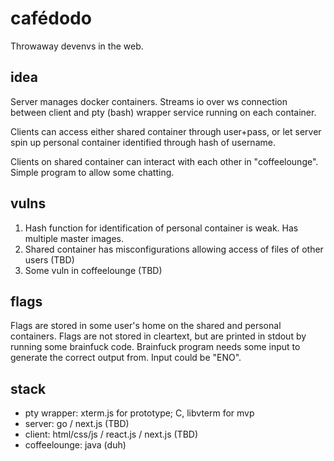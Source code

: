 # cafédodo

Throwaway devenvs in the web.

## idea

Server manages docker containers. Streams io over ws connection between client and pty (bash) wrapper service running on each container.

Clients can access either shared container through user+pass, or let server spin up personal container identified through hash of username.

Clients on shared container can interact with each other in "coffeelounge". Simple program to allow some chatting.

## vulns

1. Hash function for identification of personal container is weak. Has multiple master images.
2. Shared container has misconfigurations allowing access of files of other users (TBD)
3. Some vuln in coffeelounge (TBD)

## flags

Flags are stored in some user's home on the shared and personal containers. Flags are not stored in cleartext, but are printed in stdout by running some brainfuck code. Brainfuck program needs some input to generate the correct output from. Input could be "ENO".

## stack

- pty wrapper: xterm.js for prototype; C, libvterm for mvp
- server: go / next.js (TBD)
- client: html/css/js / react.js / next.js (TBD)
- coffeelounge: java (duh)

